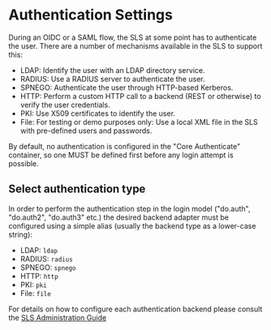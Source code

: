 # Authentication Settings

During an OIDC or a SAML flow, the SLS at some point has to authenticate the user. There are a number of mechanisms
available in the SLS to support this:

- LDAP: Identify the user with an LDAP directory service.
- RADIUS: Use a RADIUS server to authenticate the user. 
- SPNEGO: Authenticate the user through HTTP-based Kerberos.
- HTTP: Perform a custom HTTP call to a backend (REST or otherwise) to verify the user credentials. 
- PKI: Use X509 certificates to identify the user.
- File: For testing or demo purposes only: Use a local XML file in the SLS with pre-defined users and passwords.

By default, no authentication is configured in the "Core Authenticate" container, so one MUST be defined first before
any login attempt is possible.

## Select authentication type

In order to perform the authentication step in the login model ("do.auth", "do.auth2", "do.auth3" etc.) the desired
backend adapter must be configured using a simple alias (usually the backend type as a lower-case string):

- LDAP: ```ldap```
- RADIUS: ```radius```
- SPNEGO: ```spnego```
- HTTP: ```http```
- PKI: ```pki```
- File: ```file```

For details on how to configure each authentication backend please consult the 
[SLS Administration Guide](files/%SLS_VERSION%/html-admin-guide/sls-adminguide.html#_adapters_authentication_systems)



